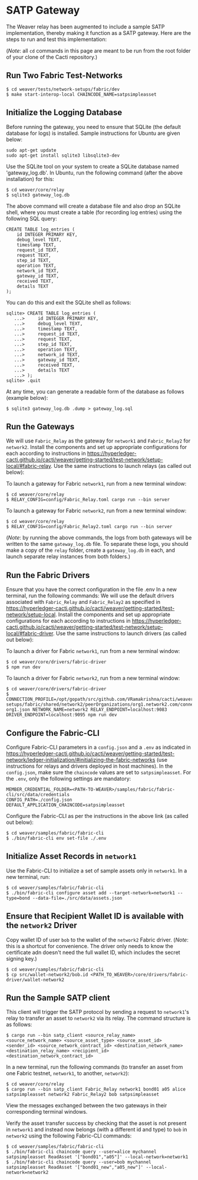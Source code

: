 # SATP Gateway

The Weaver relay has been augmented to include a sample SATP implementation, thereby making it function as a SATP gateway. Here are the steps to run and test this implementation:

(_Note_: all `cd` commands in this page are meant to be run from the root folder of your clone of the Cacti repository.)

## Run Two Fabric Test-Networks
```
$ cd weaver/tests/network-setups/fabric/dev
$ make start-interop-local CHAINCODE_NAME=satpsimpleasset
```

## Initialize the Logging Database

Before running the gateway, you need to ensure that SQLite (the default database for logs) is installed. Sample instructions for Ubuntu are given below:

```
sudo apt-get update
sudo apt-get install sqlite3 libsqlite3-dev
```

Use the SQLite tool on your system to create a SQLite database named 'gateway_log.db'. In Ubuntu, run the following command (after the above installation) for this:
```
$ cd weaver/core/relay
$ sqlite3 gateway_log.db
```
The above command will create a database file and also drop an SQLite shell, where you must create a table (for recording log entries) using the following SQL query:
```
CREATE TABLE log_entries (
    id INTEGER PRIMARY KEY,
    debug_level TEXT,
    timestamp TEXT,
    request_id TEXT,
    request TEXT,
    step_id TEXT,
    operation TEXT,
    network_id TEXT,
    gateway_id TEXT,
    received TEXT,
    details TEXT
);
```
You can do this and exit the SQLite shell as follows:
```
sqlite> CREATE TABLE log_entries (
   ...>     id INTEGER PRIMARY KEY,
   ...>     debug_level TEXT,
   ...>     timestamp TEXT,
   ...>     request_id TEXT,
   ...>     request TEXT,
   ...>     step_id TEXT,
   ...>     operation TEXT,
   ...>     network_id TEXT,
   ...>     gateway_id TEXT,
   ...>     received TEXT,
   ...>     details TEXT
   ...> );
sqlite> .quit
```
At any time, you can generate a readable form of the database as follows (example below):
```
$ sqlite3 gateway_log.db .dump > gateway_log.sql
```

## Run the Gateways

We will use `Fabric_Relay` as the gateway for `network1` and `Fabric_Relay2` for `network2`. Install the components and set up appropriate configurations for each according to instructions in https://hyperledger-cacti.github.io/cacti/weaver/getting-started/test-network/setup-local/#fabric-relay. Use the same instructions to launch relays (as called out below):

To launch a gateway for Fabric `network1`, run from a new terminal window:
```
$ cd weaver/core/relay
$ RELAY_CONFIG=config/Fabric_Relay.toml cargo run --bin server
```
To launch a gateway for Fabric `network2`, run from a new terminal window:
```
$ cd weaver/core/relay
$ RELAY_CONFIG=config/Fabric_Relay2.toml cargo run --bin server
```
(_Note_: by running the above commands, the logs from both gateways will be written to the same `gateway_log.db` file. To separate these logs, you should make a copy of the `relay` folder, create a `gateway_log.db` in each, and launch separate relay instances from both folders.)

## Run the Fabric Drivers

Ensure that you have the correct configuration in the file .env
In a new terminal, run the following commands:
We will use the default drivers associated with `Fabric_Relay` and `Fabric_Relay2` as specified in https://hyperledger-cacti.github.io/cacti/weaver/getting-started/test-network/setup-local. Install the components and set up appropriate configurations for each according to instructions in https://hyperledger-cacti.github.io/cacti/weaver/getting-started/test-network/setup-local/#fabric-driver. Use the same instructions to launch drivers (as called out below):

To launch a driver for Fabric `network1`, run from a new terminal window:
```
$ cd weaver/core/drivers/fabric-driver
$ npm run dev
```
To launch a driver for Fabric `network2`, run from a new terminal window:
```
$ cd weaver/core/drivers/fabric-driver
$ CONNECTION_PROFILE=/opt/gopath/src/github.com/VRamakrishna/cacti/weaver/tests/network-setups/fabric/shared/network2/peerOrganizations/org1.network2.com/connection-org1.json NETWORK_NAME=network2 RELAY_ENDPOINT=localhost:9083 DRIVER_ENDPOINT=localhost:9095 npm run dev
```

## Configure the Fabric-CLI

Configure Fabric-CLI parameters in a `config.json` and a `.env` as indicated in https://hyperledger-cacti.github.io/cacti/weaver/getting-started/test-network/ledger-initialization/#initializing-the-fabric-networks (use instructions for relays and drivers deployed in host machines). In the `config.json`, make sure the `chaincode` values are set to `satpsimpleasset`. For the `.env`, only the following settings are mandatory:
```
MEMBER_CREDENTIAL_FOLDER=<PATH-TO-WEAVER>/samples/fabric/fabric-cli/src/data/credentials
CONFIG_PATH=./config.json
DEFAULT_APPLICATION_CHAINCODE=satpsimpleasset
```
Configure the Fabric-CLI as per the instructions in the above link (as called out below):
```
$ cd weaver/samples/fabric/fabric-cli
$ ./bin/fabric-cli env set-file ./.env
```

## Initialize Asset Records in `network1`

Use the Fabric-CLI to initialize a set of sample assets only in `network1`. In a new terminal, run:
```
$ cd weaver/samples/fabric/fabric-cli
$ ./bin/fabric-cli configure asset add --target-network=network1 --type=bond --data-file=./src/data/assets.json

```

## Ensure that Recipient Wallet ID is available with the `network2` Driver

Copy wallet ID of user `bob` to the wallet of the `network2` Fabric driver. (_Note_: this is a shortcut for convenience. The driver only needs to know the certificate adn doesn't need the full wallet ID, which includes the secret signing key.)
```
$ cd weaver/samples/fabric/fabric-cli
$ cp src/wallet-network2/bob.id <PATH_TO_WEAVER>/core/drivers/fabric-driver/wallet-network2

```

## Run the Sample SATP client

This client will trigger the SATP protocol by sending a request to `network1`'s relay to transfer an asset to `network2` via its relay. The command structure is as follows:
```
$ cargo run --bin satp_client <source_relay_name> <source_network_name> <source_asset_type> <source_asset_id> <sender_id> <source_network_contract_id> <destination_network_name> <destination_relay_name> <recipient_id> <destination_network_contract_id>
```
In a new terminal, run the following commands (to transfer an asset from one Fabric testnet, `network1`, to another, `network2`):

```
$ cd weaver/core/relay
$ cargo run --bin satp_client Fabric_Relay network1 bond01 a05 alice satpsimpleasset network2 Fabric_Relay2 bob satpsimpleasset

```

View the messages exchanged between the two gateways in their corresponding terminal windows.

Verify the asset transfer success by checking that the asset is not present in `network1` and instead now belongs (with a different id and type) to `bob` in `network2` using the following Fabric-CLI commands:
```
$ cd weaver/samples/fabric/fabric-cli
$ ./bin/fabric-cli chaincode query --user=alice mychannel satpsimpleasset ReadAsset '["bond01","a05"]' --local-network=network1
$ ./bin/fabric-cli chaincode query --user=bob mychannel satpsimpleasset ReadAsset '["bond01_new","a05_new"]' --local-network=network2
```

